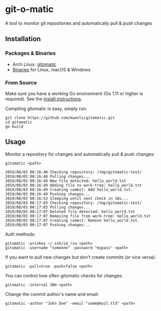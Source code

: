 git-o-matic
===========

A tool to monitor git repositories and automatically pull & push changes

## Installation

### Packages & Binaries

- Arch Linux: [gitomatic](https://aur.archlinux.org/packages/gitomatic/)
- [Binaries](https://github.com/muesli/gitomatic/releases) for Linux, macOS & Windows

### From Source

Make sure you have a working Go environment (Go 1.11 or higher is required).
See the [install instructions](http://golang.org/doc/install.html).

Compiling gitomatic is easy, simply run:

    git clone https://github.com/muesli/gitomatic.git
    cd gitomatic
    go build

## Usage

Monitor a repository for changes and automatically pull & push changes:

```
gitomatic <path>

2019/08/03 00:16:48 Checking repository: /tmp/gitomatic-test/
2019/08/03 00:16:48 Pulling changes...
2019/08/03 00:16:49 New file detected: hello_world.txt
2019/08/03 00:16:49 Adding file to work-tree: hello_world.txt
2019/08/03 00:16:49 Creating commit: Add hello_world.txt.
2019/08/03 00:16:49 Pushing changes...
2019/08/03 00:16:53 Sleeping until next check in 10s...
2019/08/03 00:17:03 Checking repository: /tmp/gitomatic-test/
2019/08/03 00:17:03 Pulling changes...
2019/08/03 00:17:07 Deleted file detected: hello_world.txt
2019/08/03 00:17:07 Removing file from work-tree: hello_world.txt
2019/08/03 00:17:07 Creating commit: Remove hello_world.txt.
2019/08/03 00:17:07 Pushing changes...
```

Auth methods:

```
gitomatic -privkey ~/.ssh/id_rsa <path>
gitomatic -username "someone" -password "mypass" <path>
```

If you want to pull new changes but don't create commits (or vice versa):

```
gitomatic -pull=true -push=false <path>
```

You can control how often gitomatic checks for changes:

```
gitomatic -interval 30m <path>
```

Change the commit author's name and email:

```
gitomatic -author "John Doe" -email "some@mail.tld" <path>
```
